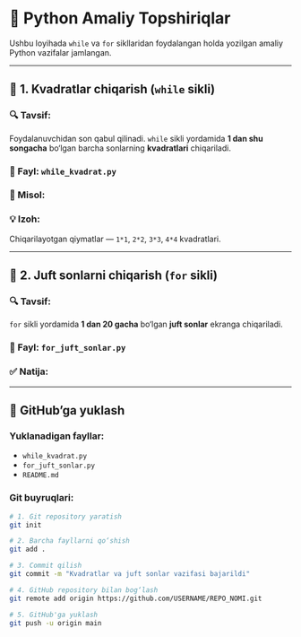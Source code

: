 # 🧠 Python Amaliy Topshiriqlar

Ushbu loyihada `while` va `for` sikllaridan foydalangan holda yozilgan amaliy Python vazifalar jamlangan.

---

## 📂 1. Kvadratlar chiqarish (`while` sikli)

### 🔍 Tavsif:
Foydalanuvchidan son qabul qilinadi. `while` sikli yordamida **1 dan shu songacha** bo‘lgan barcha sonlarning **kvadratlari** chiqariladi.

### 📁 Fayl: `while_kvadrat.py`

### 🧪 Misol:


### 💡 Izoh:
Chiqarilayotgan qiymatlar — `1*1`, `2*2`, `3*3`, `4*4` kvadratlari.

---

## 📂 2. Juft sonlarni chiqarish (`for` sikli)

### 🔍 Tavsif:
`for` sikli yordamida **1 dan 20 gacha** bo‘lgan **juft sonlar** ekranga chiqariladi.

### 📁 Fayl: `for_juft_sonlar.py`

### ✅ Natija:


---

## 🚀 GitHub’ga yuklash

### Yuklanadigan fayllar:
- `while_kvadrat.py`
- `for_juft_sonlar.py`
- `README.md`

### Git buyruqlari:

```bash
# 1. Git repository yaratish
git init

# 2. Barcha fayllarni qo‘shish
git add .

# 3. Commit qilish
git commit -m "Kvadratlar va juft sonlar vazifasi bajarildi"

# 4. GitHub repository bilan bog‘lash
git remote add origin https://github.com/USERNAME/REPO_NOMI.git

# 5. GitHub'ga yuklash
git push -u origin main
